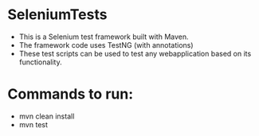 # SeleniumTests

- This is a Selenium test framework built with Maven.
- The framework code uses TestNG (with annotations)
- These test scripts can be used to test any webapplication based on its functionality.

# Commands to run:
- mvn clean install
- mvn test

